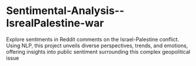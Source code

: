 # Sentimental-Analysis--IsrealPalestine-war
Explore sentiments in Reddit comments on the Israel-Palestine conflict. Using NLP, this project unveils diverse perspectives, trends, and emotions, offering insights into public sentiment surrounding this complex geopolitical issue

